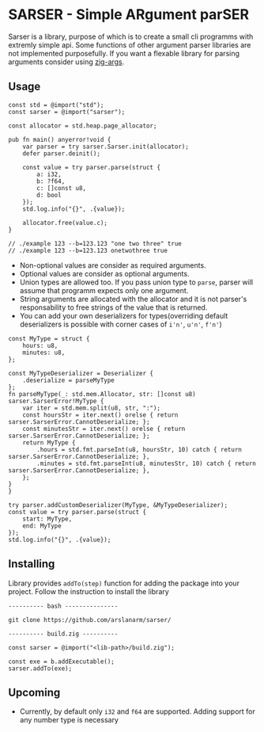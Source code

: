 # SARSER - Simple ARgument parSER

Sarser is a library, purpose of which is to create a small cli programms with extremly simple api.
Some functions of other argument parser libraries are not implemented purposefully. If you want a flexable library for parsing arguments
consider using [zig-args](https://github.com/MasterQ32/zig-args).


## Usage

```
const std = @import("std");
const sarser = @import("sarser");

const allocator = std.heap.page_allocator;

pub fn main() anyerror!void {
    var parser = try sarser.Sarser.init(allocator);
    defer parser.deinit();

    const value = try parser.parse(struct {
        a: i32,
        b: ?f64,
        c: []const u8,
        d: bool
    });
    std.log.info("{}", .{value});
    
    allocator.free(value.c);
}

// ./example 123 --b=123.123 "one two three" true
// ./example 123 --b=123.123 onetwothree true
```

+ Non-optional values are consider as required arguments.
+ Optional values are consider as optional arguments.
+ Union types are allowed too. If you pass union type to `parse`, parser will assume that programm expects only one argument.
+ String arguments are allocated with the allocator and it is not parser's responsability to free strings of the value that is returned.
+ You can add your own deserializers for types(overriding default deserializers is possible with corner cases of `i'n'`, `u'n'`, `f'n'`)

```
const MyType = struct {
    hours: u8,
    minutes: u8,
};

const MyTypeDeserializer = Deserializer {
    .deserialize = parseMyType
};
fn parseMyType(_: std.mem.Allocator, str: []const u8) sarser.SarserError!MyType {
    var iter = std.mem.split(u8, str, ":");
    const hoursStr = iter.next() orelse { return sarser.SarserError.CannotDeserialize; };
    const minutesStr = iter.next() orelse { return sarser.SarserError.CannotDeserialize; };
    return MyType {
        .hours = std.fmt.parseInt(u8, hoursStr, 10) catch { return sarser.SarserError.CannotDeserialize; },
        .minutes = std.fmt.parseInt(u8, minutesStr, 10) catch { return sarser.SarserError.CannotDeserialize; },
    };
}
}

try parser.addCustomDeserializer(MyType, &MyTypeDeserializer);
const value = try parser.parse(struct {
    start: MyType,
    end: MyType
});
std.log.info("{}", .{value});
```

## Installing

Library provides `addTo(step)` function for adding the package into your project. Follow the instruction to install the library

```
---------- bash ---------------

git clone https://github.com/arslanarm/sarser/

---------- build.zig ----------

const sarser = @import("<lib-path>/build.zig");

const exe = b.addExecutable();
sarser.addTo(exe);

```

## Upcoming

+ Currently, by default only `i32` and `f64` are supported. Adding support for any number type is necessary